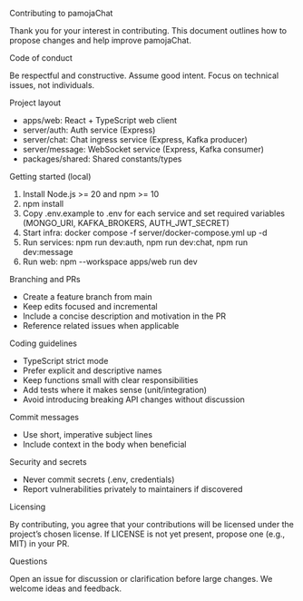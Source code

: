 Contributing to pamojaChat

Thank you for your interest in contributing. This document outlines how to propose changes and help improve pamojaChat.

Code of conduct

Be respectful and constructive. Assume good intent. Focus on technical issues, not individuals.

Project layout

- apps/web: React + TypeScript web client
- server/auth: Auth service (Express)
- server/chat: Chat ingress service (Express, Kafka producer)
- server/message: WebSocket service (Express, Kafka consumer)
- packages/shared: Shared constants/types

Getting started (local)

1. Install Node.js >= 20 and npm >= 10
2. npm install
3. Copy .env.example to .env for each service and set required variables (MONGO_URI, KAFKA_BROKERS, AUTH_JWT_SECRET)
4. Start infra: docker compose -f server/docker-compose.yml up -d
5. Run services: npm run dev:auth, npm run dev:chat, npm run dev:message
6. Run web: npm --workspace apps/web run dev

Branching and PRs

- Create a feature branch from main
- Keep edits focused and incremental
- Include a concise description and motivation in the PR
- Reference related issues when applicable

Coding guidelines

- TypeScript strict mode
- Prefer explicit and descriptive names
- Keep functions small with clear responsibilities
- Add tests where it makes sense (unit/integration)
- Avoid introducing breaking API changes without discussion

Commit messages

- Use short, imperative subject lines
- Include context in the body when beneficial

Security and secrets

- Never commit secrets (.env, credentials)
- Report vulnerabilities privately to maintainers if discovered

Licensing

By contributing, you agree that your contributions will be licensed under the project’s chosen license. If LICENSE is not yet present, propose one (e.g., MIT) in your PR.

Questions

Open an issue for discussion or clarification before large changes. We welcome ideas and feedback.
